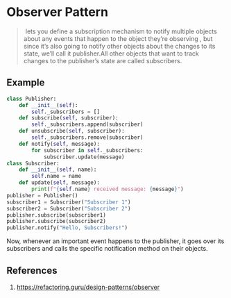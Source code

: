 # Observer  Pattern 

>   lets you define a subscription mechanism to notify multiple objects about any events that happen to the object they’re observing , but since it’s also going to notify other objects about the changes to its state, we’ll call it publisher.All other objects that want to track changes to the publisher’s state are called subscribers.

## Example

```python
class Publisher:
    def __init__(self):
        self._subscribers = []
    def subscribe(self, subscriber):
        self._subscribers.append(subscriber)
    def unsubscribe(self, subscriber):
        self._subscribers.remove(subscriber)
    def notify(self, message):
        for subscriber in self._subscribers:
            subscriber.update(message)
class Subscriber:
    def __init__(self, name):
        self.name = name
    def update(self, message):
        print(f"{self.name} received message: {message}")
publisher = Publisher()
subscriber1 = Subscriber("Subscriber 1")
subscriber2 = Subscriber("Subscriber 2")
publisher.subscribe(subscriber1)
publisher.subscribe(subscriber2)
publisher.notify("Hello, Subscribers!")
```
Now, whenever an important event happens to the publisher, it goes over its subscribers and calls the specific notification method on their objects.

 


## References 
1. https://refactoring.guru/design-patterns/observer